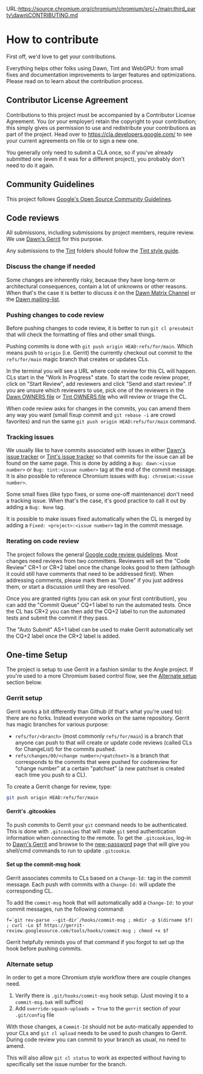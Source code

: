URL:https://source.chromium.org/chromium/chromium/src/+/main:third_party\dawn\CONTRIBUTING.md
# How to contribute

First off, we'd love to get your contributions.

Everything helps other folks using Dawn, Tint and WebGPU: from small fixes and
documentation improvements to larger features and optimizations. Please read on
to learn about the contribution process.

## Contributor License Agreement

Contributions to this project must be accompanied by a Contributor License
Agreement. You (or your employer) retain the copyright to your contribution;
this simply gives us permission to use and redistribute your contributions as
part of the project. Head over to <https://cla.developers.google.com/> to see
your current agreements on file or to sign a new one.

You generally only need to submit a CLA once, so if you've already submitted one
(even if it was for a different project), you probably don't need to do it
again.

## Community Guidelines

This project follows
[Google's Open Source Community Guidelines](https://opensource.google.com/conduct/).

## Code reviews

All submissions, including submissions by project members, require review. We
use [Dawn's Gerrit](https://dawn-review.googlesource.com/) for this purpose.

Any submissions to the [Tint](src/tint) folders should follow the
[Tint style guide](docs/tint/style_guide.md).


### Discuss the change if needed

Some changes are inherently risky, because they have long-term or architectural
consequences, contain a lot of unknowns or other reasons. When that's the case
it is better to discuss it on the [Dawn Matrix Channel](https://matrix.to/#/#webgpu-dawn:matrix.org)
or the [Dawn mailing-list](https://groups.google.com/g/dawn-graphics).

### Pushing changes to code review

Before pushing changes to code review, it is better to run `git cl presubmit`
that will check the formatting of files and other small things.

Pushing commits is done with `git push origin HEAD:refs/for/main`. Which means
push to `origin` (i.e. Gerrit) the currently checkout out commit to the
`refs/for/main` magic branch that creates or updates CLs.

In the terminal you will see a URL where code review for this CL will happen.
CLs start in the "Work In Progress" state. To start the code review proper,
click on "Start Review", add reviewers and click "Send and start review". If
you are unsure which reviewers to use, pick one of the reviewers in the
[Dawn OWNERS file](src/dawn/OWNERS) or [Tint OWNERS file](src/tint/OWNERS)
who will review or triage the CL.

When code review asks for changes in the commits, you can amend them any way
you want (small fixup commit and `git rebase -i` are crowd favorites) and run
the same `git push origin HEAD:refs/for/main` command.

### Tracking issues

We usually like to have commits associated with issues in either
[Dawn's issue tracker](https://bugs.chromium.org/p/dawn/issues/list) or
[Tint's issue tracker](https://bugs.chromium.org/p/tint/issues/list) so that
commits for the issue can all be found on the same page. This is done
by adding a `Bug: dawn:<issue number>` or `Bug: tint:<issue number>` tag at the
end of the commit message. It is also possible to reference Chromium issues with
`Bug: chromium:<issue number>`.

Some small fixes (like typo fixes, or some one-off maintenance) don't need a
tracking issue. When that's the case, it's good practice to call it out by
adding a `Bug: None` tag.

It is possible to make issues fixed automatically when the CL is merged by
adding a `Fixed: <project>:<issue number>` tag in the commit message.

### Iterating on code review

The project follows the general
[Google code review guidelines](https://google.github.io/eng-practices/review/).
Most changes need reviews from two committers. Reviewers will set the
"Code Review" CR+1 or CR+2 label once the change looks good to them (although
it could still have comments that need to be addressed first). When addressing
comments, please mark them as "Done" if you just address them, or start a
discussion until they are resolved.

Once you are granted rights (you can ask on your first contribution), you can
add the "Commit Queue" CQ+1 label to run the automated tests. Once the
CL has CR+2 you can then add the CQ+2 label to run the automated tests and
submit the commit if they pass.

The "Auto Submit" AS+1 label can be used to make Gerrit automatically set the
CQ+2 label once the CR+2 label is added.

## One-time Setup

The project is setup to use Gerrit in a fashion similar to the Angle project.
If you're used to a more Chromium based control flow, see the
[Alternate setup](#alternate-setup) section below.

### Gerrit setup

Gerrit works a bit differently than Github (if that's what you're used to):
there are no forks. Instead everyone works on the same repository. Gerrit has
magic branches for various purpose:

 - `refs/for/<branch>` (most commonly `refs/for/main`) is a branch that anyone
can push to that will create or update code reviews (called CLs for ChangeList)
for the commits pushed.
 - `refs/changes/00/<change number>/<patchset>` is a branch that corresponds to
the commits that were pushed for codereview for "change number" at a certain
"patchset" (a new patchset is created each time you push to a CL).

To create a Gerrit change for review, type:

```bash
git push origin HEAD:refs/for/main
```

#### Gerrit's .gitcookies

To push commits to Gerrit your `git` command needs to be authenticated. This is
done with `.gitcookies` that will make `git` send authentication information
when connecting to the remote. To get the `.gitcookies`, log-in to
[Dawn's Gerrit](https://dawn-review.googlesource.com) and browse to the
[new-password](https://dawn.googlesource.com/new-password) page that will give
you shell/cmd commands to run to update `.gitcookie`.

#### Set up the commit-msg hook

Gerrit associates commits to CLs based on a `Change-Id:` tag in the commit
message. Each push with commits with a `Change-Id:` will update the
corresponding CL.

To add the `commit-msg` hook that will automatically add a `Change-Id:` to your
commit messages, run the following command:

```
f=`git rev-parse --git-dir`/hooks/commit-msg ; mkdir -p $(dirname $f) ; curl -Lo $f https://gerrit-review.googlesource.com/tools/hooks/commit-msg ; chmod +x $f
```

Gerrit helpfully reminds you of that command if you forgot to set up the hook
before pushing commits.

### Alternate setup
In order to get a more Chromium style workflow there are couple changes need.

1. Verify there is `.git/hooks/commit-msg` hook setup. (Just moving it to a
   `commit-msg.bak` will suffice)
2. Add `override-squash-uploads = True` to the `gerrit` section of your
   `.git/config` file

With those changes, a `Commit-Id` should not be auto-matically appended to your
CLs and `git cl upload` needs to be used to push changes to Gerrit. During
code review you can commit to your branch as usual, no need to amend.

This will also allow `git cl status` to work as expected without having to
specifically set the issue number for the branch.

